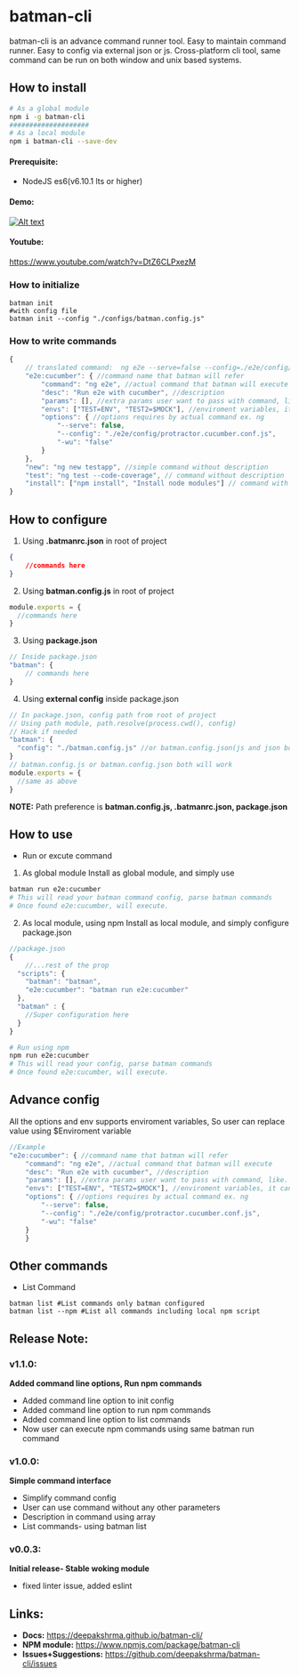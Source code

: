 # batman-cli
batman-cli is an advance command runner tool. Easy to maintain command runner. Easy to config via external json or js. 
Cross-platform cli tool, same command can be run on both window and unix based systems.
## How to install
```bash
# As a global module
npm i -g batman-cli
####################
# As a local module
npm i batman-cli --save-dev
```
#### Prerequisite: 
* NodeJS es6(v6.10.1 lts or higher) 
#### Demo: 
 [![Alt text](how2use.gif)](https://www.youtube.com/watch?v=DtZ6CLPxezM)
#### Youtube: 
https://www.youtube.com/watch?v=DtZ6CLPxezM
### How to initialize
```
batman init
#with config file
batman init --config "./configs/batman.config.js" 
```
### How to write commands
```js
{
	// translated command:  ng e2e --serve=false --config=./e2e/config/protractor.cucumber.conf.js -wu=false
	"e2e:cucumber": { //command name that batman will refer
		"command": "ng e2e", //actual command that batman will execute
		"desc": "Run e2e with cucumber", //description
		"params": [], //extra params user want to pass with command, like. --prod
		"envs": ["TEST=ENV", "TEST2=$MOCK"], //enviroment variables, it can take enviroment variable to build envs
		"options": { //options requires by actual command ex. ng
			"--serve": false,
			"--config": "./e2e/config/protractor.cucumber.conf.js",
			"-wu": "false"
		}
	},
	"new": "ng new testapp", //simple command without description
	"test": "ng test --code-coverage", // command without description
	"install": ["npm install", "Install node modules"] // command with description
}
```
## How to configure 
1. Using __.batmanrc.json__ in root of project
```json
{
	//commands here
}
```
2. Using __batman.config.js__ in root of project
```js
module.exports = {
  //commands here
}
```
3.  Using __package.json__
```js
// Inside package.json
"batman": {
	// commands here
}
```
4.  Using __external config__ inside package.json 
```js
// In package.json, config path from root of project
// Using path module, path.resolve(process.cwd(), config)
// Hack if needed
"batman": {
  "config": "./batman.config.js" //or batman.config.json(js and json both supported)
}
// batman.config.js or batman.config.json both will work
module.exports = {
  //same as above
}
```
__NOTE:__ Path preference is __batman.config.js, .batmanrc.json, package.json__ 
## How to use
* Run or excute command

1. As global module 
Install as global module, and simply use
```bash
batman run e2e:cucumber
# This will read your batman command config, parse batman commands
# Once found e2e:cucumber, will execute.
```
2. As local module, using npm
Install as local module, and simply configure package.json
```js
//package.json
{
    //...rest of the prop
  "scripts": {
    "batman": "batman",
    "e2e:cucumber": "batman run e2e:cucumber"
  },
  "batman" : { 
    //Super configuration here
  }
}
```
```bash
# Run using npm
npm run e2e:cucumber
# This will read your config, parse batman commands
# Once found e2e:cucumber, will execute.
```
## Advance config 
All the options and env supports enviroment variables, So user can replace value using $Enviroment variable
```js
//Example
"e2e:cucumber": { //command name that batman will refer
	"command": "ng e2e", //actual command that batman will execute
	"desc": "Run e2e with cucumber", //description
	"params": [], //extra params user want to pass with command, like. --prod
	"envs": ["TEST=ENV", "TEST2=$MOCK"], //enviroment variables, it can take enviroment variable to build envs
	"options": { //options requires by actual command ex. ng
		"--serve": false,
		"--config": "./e2e/config/protractor.cucumber.conf.js",
		"-wu": "false"
	}
	}
```
## Other commands 
* List Command
```
batman list #List commands only batman configured
batman list --npm #List all commands including local npm script
```

## Release Note:
### v1.1.0:
__Added command line options, Run npm commands__	
* Added command line option to init config
* Added command line option to run npm commands
* Added command line option to list commands
* Now user can execute npm commands using same batman run command
### v1.0.0:
__Simple command interface__	
* Simplify command config
* User can use command without any other parameters
* Description in command using array
* List commands- using batman list
### v0.0.3:
__Initial release- Stable woking module__	
* fixed linter issue, added eslint
## Links:
* __Docs:__ https://deepakshrma.github.io/batman-cli/
* __NPM module:__ https://www.npmjs.com/package/batman-cli  
* __Issues+Suggestions:__ https://github.com/deepakshrma/batman-cli/issues
